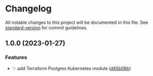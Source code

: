 # Changelog

All notable changes to this project will be documented in this file. See [standard-version](https://github.com/conventional-changelog/standard-version) for commit guidelines.

## 1.0.0 (2023-01-27)


### Features

* :sparkles: add Terraform Postgres Kubernetes module ([d45b08b](https://gitea.ravianand.me/Dan6erbond/terraform-kubernetes-postgres/commit/d45b08b0fd0d7b7aa171558ae7710283bd0a0cbd))
